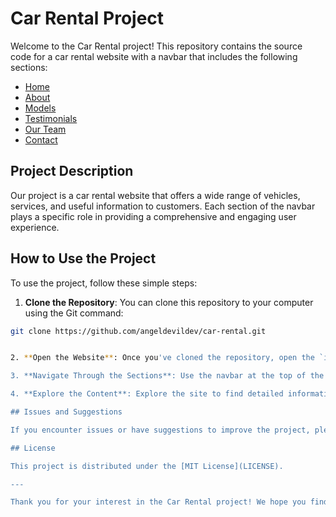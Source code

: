 # Car Rental Project

Welcome to the Car Rental project! This repository contains the source code for a car rental website with a navbar that includes the following sections:

- [Home](#home)
- [About](#about)
- [Models](#models)
- [Testimonials](#testimonials)
- [Our Team](#our-team)
- [Contact](#contact)

## Project Description

Our project is a car rental website that offers a wide range of vehicles, services, and useful information to customers. Each section of the navbar plays a specific role in providing a comprehensive and engaging user experience.

## How to Use the Project

To use the project, follow these simple steps:

1. **Clone the Repository**: You can clone this repository to your computer using the Git command:

```bash
git clone https://github.com/angeldevildev/car-rental.git


2. **Open the Website**: Once you've cloned the repository, open the `index.html` file in your preferred browser to access the car rental website.

3. **Navigate Through the Sections**: Use the navbar at the top of the site to access different sections, including [Home](#home), [About](#about), [Models](#models), [Testimonials](#testimonials), [Our Team](#our-team), and [Contact](#contact).

4. **Explore the Content**: Explore the site to find detailed information about available car models, read customer testimonials, learn about our team, and find contact information.

## Issues and Suggestions

If you encounter issues or have suggestions to improve the project, please report them in the "Issues" section of this GitHub repository. We would be happy to collaborate with you to resolve issues or implement new features.

## License

This project is distributed under the [MIT License](LICENSE).

---

Thank you for your interest in the Car Rental project! We hope you find it useful. If you have any questions or suggestions, please don't hesitate to contact us. Happy coding!
